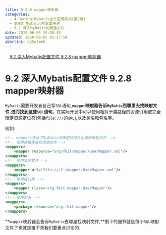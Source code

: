 ```yaml
---
title: 9.2.8 mapper映射器
categories: 
  - 4 Spring+Mybatis企业应用实战(第2版)
  - 第9章 MyBatis的基本用法
  - 9.2 深入MyBatis的配置文件
date: 2019-06-03 19:50:49
updated: 2020-06-05 03:17:50
abbrlink: b25e1bb0
---
```

<div id='my_toc'><a href="/JavaReadingNotes/b25e1bb0/#9-2-深入Mybatis配置文件-9-2-8-mapper映射器" class="header_1">9.2 深入Mybatis配置文件  9.2.8 mapper映射器</a>&nbsp;<br></div>
<style>.header_1{margin-left: 1em;}.header_2{margin-left: 2em;}.header_3{margin-left: 3em;}.header_4{margin-left: 4em;}.header_5{margin-left: 5em;}.header_6{margin-left: 6em;}</style>
<!--more-->
<script>if (navigator.platform.search('arm')==-1){document.getElementById('my_toc').style.display = 'none';}var e,p = document.getElementsByTagName('p');while (p.length>0) {e = p[0];e.parentElement.removeChild(e);}</script>

<!--end-->
# 9.2 深入Mybatis配置文件  9.2.8 mapper映射器
`MyBatis`需要开发者自己写`SQL`语句,**`mapper`映射器告诉`MyBatis`到哪里去找映射文件,进而找到这些`SQL`语句**。在实际开发中可以使用相对于类路径的资源引用或完全限定资源定位符(包括`file:///`的`URL`),以及类名和包名等。

例如:
```xml
<!-- mappers告诉了MyBatis去哪里找持久化类的映射文件 -->
<!-- 使用类路径查找资源文件 -->
<mappers>
    <mapper resource="org/fkit/mapper/UserMapper.xml"/>
</mappers>
<!-- 使用本地文件 -->
<mappers>
    <mapper url="file:///C:/mapper/UserMapper.xml"/>
</mappers>
<!-- 使用接口类 -->
<mappers>
    <mapper class="org.fkit.mapper.UserMapper"/>
</mappers>
<!-- 使用包名 -->
<mappers>
    <package resource="org.fkit.mapper"/>
</mappers>
```
**`mapper`映射器会告诉`MyBatis`去哪里找映射文件,**剩下的细节就是每个`SQL`映射文件了也就是接下来我们要重点讨论的.